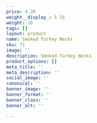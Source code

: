 ```yaml
---
price: 4.39
weight__display_: 1 lb
weight: 16
tags: []
layout: product
name: Smoked Turkey Necks
sku: 71
image: ''
description: Smoked Turkey Necks
product_options: []
meta_title: ''
meta_description: ''
social_image: ''
canonical: ''
banner_image: ''
banner_format: ''
banner_class: ''
banner_alt: ''

---
```

